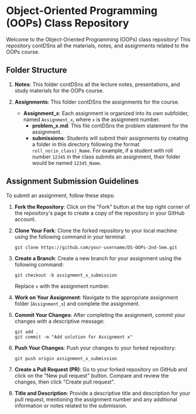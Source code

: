 
# Object-Oriented Programming (OOPs) Class Repository

Welcome to the Object-Oriented Programming (OOPs) class repository! This repository contDSns all the materials, notes, and assignments related to the OOPs course.

## Folder Structure

1. **Notes**: This folder contDSns all the lecture notes, presentations, and study materials for the OOPs course.

2. **Assignments**: This folder contDSns the assignments for the course.

    - **Assignment_x**: Each assignment is organized into its own subfolder, named `Assignment_x`, where `x` is the assignment number.
        - **problem_x.md**: This file contDSns the problem statement for the assignment.
        - **submissions**: Students will submit their assignments by creating a folder in this directory following the format `roll_no(in_class)_Name`. For example, if a student with roll number `12345` in the class submits an assignment, their folder would be named `12345_Name`.

## Assignment Submission Guidelines

To submit an assignment, follow these steps:

1. **Fork the Repository**: Click on the "Fork" button at the top right corner of the repository's page to create a copy of the repository in your GitHub account.

2. **Clone Your Fork**: Clone the forked repository to your local machine using the following command in your terminal:

   ```
   git clone https://github.com/your-username/DS-OOPs-2nd-Sem.git
   ```

3. **Create a Branch**: Create a new branch for your assignment using the following command:

   ```
   git checkout -b assignment_x_submission
   ```

   Replace `x` with the assignment number.

4. **Work on Your Assignment**: Navigate to the appropriate assignment folder (`Assignment_x`) and complete the assignment.

5. **Commit Your Changes**: After completing the assignment, commit your changes with a descriptive message:

   ```
   git add .
   git commit -m "Add solution for Assignment x"
   ```

6. **Push Your Changes**: Push your changes to your forked repository:

   ```
   git push origin assignment_x_submission
   ```

7. **Create a Pull Request (PR)**: Go to your forked repository on GitHub and click on the "New pull request" button. Compare and review the changes, then click "Create pull request".

8. **Title and Description**: Provide a descriptive title and description for your pull request, mentioning the assignment number and any additional information or notes related to the submission.





